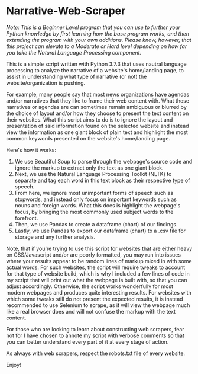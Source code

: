 # Narrative-Web-Scraper

_Note: This is a Beginner Level program that you can use to further your Python knowledge by first learning how the base program works, and then extending the program with your own additions. Please know, however, that this project can elevate to a Moderate or Hard level depending on how far you take the Natural Language Processing component._

This is a simple script written with Python 3.7.3 that uses nautral language processing to analyze the narrative of a website's home/landing page, to assist in understanding what type of narrative (or not) the website/organization is pushing. 

For example, many people say that most news organizations have agendas and/or narratives that they like to frame their web content with. What those narratives or agendas are can sometimes remain ambiguous or blurred by the choice of layout and/or how they choose to present the text content on their websites. What this script aims to do is to ignore the layout and presentation of said information found on the selected website and instead view the information as one giant block of plain text and highlight the most common keywords presented on the website's home/landing page. 

Here's how it works:

1) We use Beautiful Soup to parse through the webpage's source code and ignore the markup to extract only the text as one giant block.
2) Next, we use the Natural Language Processing Toolkit (NLTK) to separate and tag each word in this text block as their respective type of speech.
3) From here, we ignore most unimportant forms of speech such as stopwords, and instead only focus on important keywords such as nouns and foreign words. What this does is highlight the webpage's focus, by bringing the most commonly used subject words to the forefront.
4) Then, we use Pandas to create a dataframe (chart) of our findings.
5) Lastly, we use Pandas to export our dataframe (chart) to a .csv file for storage and any further analysis. 

Note, that if you're trying to use this script for websites that are either heavy on CSS/Javascript and/or are poorly formatted, you may run into issues where your results appear to be random lines of markup mixed in with some actual words. For such websites, the script will require tweaks to account for that type of website build, which is why I included a few lines of code in my script that will print out what the webpage is built with, so that you can adjust accordingly. Otherwise, the script works wonderfully for most modern webpages and produces quite interesting results. For websites with which some tweaks still do not present the expected results, it is instead recommended to use Selenium to scrape, as it will view the webpage much like a real browser does and will not confuse the markup with the text content. 

For those who are looking to learn about constructing web scrapers, fear not for I have chosen to annote my script with verbose comments so that you can better understand every part of it at every stage of action.

As always with web scrapers, respect the robots.txt file of every website.

Enjoy!
